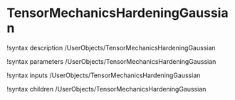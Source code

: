 <!-- MOOSE Documentation Stub: Remove this when content is added. -->

# TensorMechanicsHardeningGaussian

!syntax description /UserObjects/TensorMechanicsHardeningGaussian

!syntax parameters /UserObjects/TensorMechanicsHardeningGaussian

!syntax inputs /UserObjects/TensorMechanicsHardeningGaussian

!syntax children /UserObjects/TensorMechanicsHardeningGaussian
